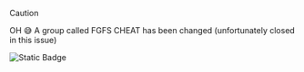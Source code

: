> [!CAUTION]
> OH 😅 A group called FGFS CHEAT has been changed (unfortunately closed in this issue)

![Static Badge](https://img.shields.io/badge/FGFS-CHEAT-black?style=for-the-badge&label=FGFS&labelColor=white&color=black&link=https%3A%2F%2Flunxexecutors.framer.website%2F)

